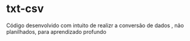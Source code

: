 # txt-csv
 Código desenvolvido com intuito de realizr a conversão de dados , não planilhados, para aprendizado profundo

